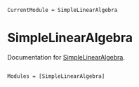 ```@meta
CurrentModule = SimpleLinearAlgebra
```

# SimpleLinearAlgebra

Documentation for [SimpleLinearAlgebra](https://github.com/YidaiZhang/SimpleLinearAlgebra.jl).

```@index
```

```@autodocs
Modules = [SimpleLinearAlgebra]
```
